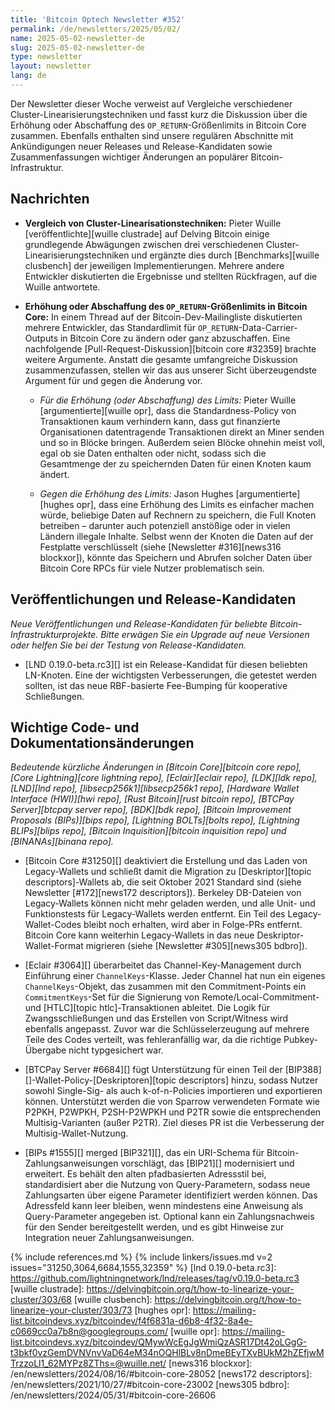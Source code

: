 ```yaml
---
title: 'Bitcoin Optech Newsletter #352'
permalink: /de/newsletters/2025/05/02/
name: 2025-05-02-newsletter-de
slug: 2025-05-02-newsletter-de
type: newsletter
layout: newsletter
lang: de
---
```

Der Newsletter dieser Woche verweist auf Vergleiche verschiedener Cluster-Linearisierungstechniken und fasst kurz die Diskussion über die Erhöhung oder Abschaffung des `OP_RETURN`-Größenlimits in Bitcoin Core zusammen. Ebenfalls enthalten sind unsere regulären Abschnitte mit Ankündigungen neuer Releases und Release-Kandidaten sowie Zusammenfassungen wichtiger Änderungen an populärer Bitcoin-Infrastruktur.

## Nachrichten

- **Vergleich von Cluster-Linearisationstechniken:**
  Pieter Wuille [veröffentlichte][wuille clustrade] auf Delving Bitcoin einige grundlegende Abwägungen zwischen drei verschiedenen Cluster-Linearisierungstechniken und ergänzte dies durch [Benchmarks][wuille clusbench] der jeweiligen Implementierungen. Mehrere andere Entwickler diskutierten die Ergebnisse und stellten Rückfragen, auf die Wuille antwortete.

- **Erhöhung oder Abschaffung des `OP_RETURN`-Größenlimits in Bitcoin Core:**
  In einem Thread auf der Bitcoin-Dev-Mailingliste diskutierten mehrere Entwickler, das Standardlimit für `OP_RETURN`-Data-Carrier-Outputs in Bitcoin Core zu ändern oder ganz abzuschaffen. Eine nachfolgende [Pull-Request-Diskussion][bitcoin core #32359] brachte weitere Argumente. Anstatt die gesamte umfangreiche Diskussion zusammenzufassen, stellen wir das aus unserer Sicht überzeugendste Argument für und gegen die Änderung vor.

  - *Für die Erhöhung (oder Abschaffung) des Limits:*
    Pieter Wuille [argumentierte][wuille opr], dass die Standardness-Policy von Transaktionen kaum verhindern kann, dass gut finanzierte Organisationen datentragende Transaktionen direkt an Miner senden und so in Blöcke bringen. Außerdem seien Blöcke ohnehin meist voll, egal ob sie Daten enthalten oder nicht, sodass sich die Gesamtmenge der zu speichernden Daten für einen Knoten kaum ändert.

  - *Gegen die Erhöhung des Limits:*
    Jason Hughes [argumentierte][hughes opr], dass eine Erhöhung des Limits es einfacher machen würde, beliebige Daten auf Rechnern zu speichern, die Full Knoten betreiben – darunter auch potenziell anstößige oder in vielen Ländern illegale Inhalte. Selbst wenn der Knoten die Daten auf der Festplatte verschlüsselt (siehe [Newsletter #316][news316 blockxor]), könnte das Speichern und Abrufen solcher Daten über Bitcoin Core RPCs für viele Nutzer problematisch sein.


## Veröffentlichungen und Release-Kandidaten

_Neue Veröffentlichungen und Release-Kandidaten für beliebte Bitcoin-Infrastrukturprojekte. Bitte erwägen Sie ein Upgrade auf neue Versionen oder helfen Sie bei der Testung von Release-Kandidaten._

- [LND 0.19.0-beta.rc3][] ist ein Release-Kandidat für diesen beliebten LN-Knoten. Eine der wichtigsten Verbesserungen, die getestet werden sollten, ist das neue RBF-basierte Fee-Bumping für kooperative Schließungen.

## Wichtige Code- und Dokumentationsänderungen

_Bedeutende kürzliche Änderungen in [Bitcoin Core][bitcoin core repo], [Core Lightning][core lightning repo], [Eclair][eclair repo], [LDK][ldk repo], [LND][lnd repo], [libsecp256k1][libsecp256k1 repo], [Hardware Wallet Interface (HWI)][hwi repo], [Rust Bitcoin][rust bitcoin repo], [BTCPay Server][btcpay server repo], [BDK][bdk repo], [Bitcoin Improvement Proposals (BIPs)][bips repo], [Lightning BOLTs][bolts repo], [Lightning BLIPs][blips repo], [Bitcoin Inquisition][bitcoin inquisition repo] und [BINANAs][binana repo]._

- [Bitcoin Core #31250][] deaktiviert die Erstellung und das Laden von Legacy-Wallets und schließt damit die Migration zu [Deskriptor][topic descriptors]-Wallets ab, die seit Oktober 2021 Standard sind (siehe Newsletter [#172][news172 descriptors]). Berkeley DB-Dateien von Legacy-Wallets können nicht mehr geladen werden, und alle Unit- und Funktionstests für Legacy-Wallets werden entfernt. Ein Teil des Legacy-Wallet-Codes bleibt noch erhalten, wird aber in Folge-PRs entfernt. Bitcoin Core kann weiterhin Legacy-Wallets in das neue Deskriptor-Wallet-Format migrieren (siehe [Newsletter #305][news305 bdbro]).

- [Eclair #3064][] überarbeitet das Channel-Key-Management durch Einführung einer `ChannelKeys`-Klasse. Jeder Channel hat nun ein eigenes `ChannelKeys`-Objekt, das zusammen mit den Commitment-Points ein `CommitmentKeys`-Set für die Signierung von Remote/Local-Commitment- und [HTLC][topic htlc]-Transaktionen ableitet. Die Logik für Zwangsschließungen und das Erstellen von Script/Witness wird ebenfalls angepasst. Zuvor war die Schlüsselerzeugung auf mehrere Teile des Codes verteilt, was fehleranfällig war, da die richtige Pubkey-Übergabe nicht typgesichert war.

- [BTCPay Server #6684][] fügt Unterstützung für einen Teil der [BIP388][]-Wallet-Policy-[Deskriptoren][topic descriptors] hinzu, sodass Nutzer sowohl Single-Sig- als auch k-of-n-Policies importieren und exportieren können. Unterstützt werden die von Sparrow verwendeten Formate wie P2PKH, P2WPKH, P2SH-P2WPKH und P2TR sowie die entsprechenden Multisig-Varianten (außer P2TR). Ziel dieses PR ist die Verbesserung der Multisig-Wallet-Nutzung.

- [BIPs #1555][] merged [BIP321][], das ein URI-Schema für Bitcoin-Zahlungsanweisungen vorschlägt, das [BIP21][] modernisiert und erweitert. Es behält den alten pfadbasierten Adressstil bei, standardisiert aber die Nutzung von Query-Parametern, sodass neue Zahlungsarten über eigene Parameter identifiziert werden können. Das Adressfeld kann leer bleiben, wenn mindestens eine Anweisung als Query-Parameter angegeben ist. Optional kann ein Zahlungsnachweis für den Sender bereitgestellt werden, und es gibt Hinweise zur Integration neuer Zahlungsanweisungen.

{% include references.md %}
{% include linkers/issues.md v=2 issues="31250,3064,6684,1555,32359" %}
[lnd 0.19.0-beta.rc3]: https://github.com/lightningnetwork/lnd/releases/tag/v0.19.0-beta.rc3
[wuille clustrade]: https://delvingbitcoin.org/t/how-to-linearize-your-cluster/303/68
[wuille clusbench]: https://delvingbitcoin.org/t/how-to-linearize-your-cluster/303/73
[hughes opr]: https://mailing-list.bitcoindevs.xyz/bitcoindev/f4f6831a-d6b8-4f32-8a4e-c0669cc0a7b8n@googlegroups.com/
[wuille opr]: https://mailing-list.bitcoindevs.xyz/bitcoindev/QMywWcEgJgWmiQzASR17Dt42oLGgG-t3bkf0vzGemDVNVnvVaD64eM34nOQHlBLv8nDmeBEyTXvBUkM2hZEfjwMTrzzoLl1_62MYPz8ZThs=@wuille.net/
[news316 blockxor]: /en/newsletters/2024/08/16/#bitcoin-core-28052
[news172 descriptors]: /en/newsletters/2021/10/27/#bitcoin-core-23002
[news305 bdbro]: /en/newsletters/2024/05/31/#bitcoin-core-26606
